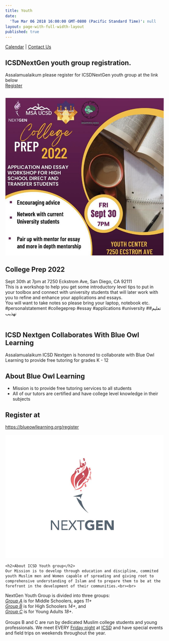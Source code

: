 ```yaml
---
title: Youth
date:
  'Tue Mar 06 2018 16:00:00 GMT-0800 (Pacific Standard Time)': null
layout: page-with-full-width-layout
published: true
---
```



<style>
  .img {
  	width: 100%;
    padding-top: 75%;
    background-position: 50% 50%;
    background-repeat: no-repeat;
    background-size: cover;
  }
  .gallery-image {
  	padding-top: 3px;
    padding-bottom: 3px;
  }
</style>

<div class="row pb-2">
            <div class="col-12">
                <div class="pull-right">
                  <a class="lh-150" href="{{site.baseurl}}/youth/calendar">Calendar</a> | 
                  <a class="lh-150" href="{{site.baseurl}}/youth/contact-us">Contact Us</a> 
                </div>
            </div>
        </div>

<div class="row">
  <div class="col-12">
    <h2>ICSDNextGen youth group registration. </h2>
  	<p>
  	    Assalamualaikum please register for ICSDNextGen youth group at the link below 
        <br/> <a class="btn btn-sm btn-success" href="https://forms.123formbuilder.io/form-4273808/NextGen-Registration-Form">Register</a>
  	</p>
  </div>
</div>

 <!-- <article class="row">
  <div class="col-12 col-md-3">
  	<img src="/media/mcs4.jpg">
  </div>
  
  <div class="col-12 col-md-9">
    	<h2>Mind Coffee and Soul Session 4 for young adults 16+</h2>
  		Sept 24th at 7pm at 7250 Eckstrom Ave, San Diego, CA 92111 <br />
		Featuring Sheikh Mustafa Umar and Sammy Edan. <br />
    	This critical panel will address Sexual Orientation and Gender Identity as well as Social Media 			pressures and Fame. <br />
    	How do we address LGBTQ Issues as Muslims while remaining faithful? <br />
    	What is our Islamic ethical framework? <br />
    	How do we offer the proper support needed for our community to navigate an ever changing world? <br />
    
		#muslimmentalhealth #mentalhealthandspiritualwellness #mindcoffeeandsoul featuring a pop up by 		  @humblebeancafe
  </div>
</article> -->

<br />

<article class="row">
  <div class="col-12 col-md-3">
  	<img src="/media/prep30.jpeg">
  </div>
  
  <div class="col-12 col-md-9">
    	<h2>College Prep 2022</h2>
    	Sept 30th at 7pm at 7250 Eckstrom Ave, San Diego, CA 92111 <br />
    	This is a workshop to help you get some introductory level tips to put in your toolbox and connect with university students that will later work with you to refine and enhance your applications and essays. <br /> 
    You will want to take notes so please bring your laptop, notebook etc. <br />
#personalstatement #collegeprep #essay #applications #university #تعليم# تهذيب
  		
  </div>
</article>

<br />

<article class="row">
  <div class="col-12">
    <h2>ICSD Nextgen Collaborates With Blue Owl Learning</h2>
  	<p>Assalamualaikum  ICSD Nextgen  is honored  to collaborate  with Blue Owl Learning to provide free tutoring for grades K - 12</p>
    <h2>About Blue Owl Learning</h2>
        <ul>
          <li>Mission is to provide free tutoring services to all students</li>
          <li>All of our tutors are certified and have college level knowledge in their subjects</li>
        </ul>
    <h2>Register at</h2>
    <a href="https://blueowllearning.org/register" >https://blueowllearning.org/register </a>   
  </div>
</article>

<br>

<div class="row">
  <div class="col-12 col-md-3">
  	<img src="/media/nextgen-logo.jpeg">
  </div>
  <div class="col-12 col-md-9">
     
    <h2>About ICSD Youth group</h2>
  	Our Mission is to develop through education and discipline, commited youth Muslim men and Women capable of spreading and giving root to comprehensive understanding of Islam and to prepare them to be at the forefront in the development of their communities.<br><br>
NextGen Youth Group is divided into three groups:<br>
<u><i>Group A</i></u> is for Middle Schoolers, ages <i>11+</i> <br>
<u><i>Group B</i></u> is for High Schoolers <i>14+</i>, and <br>
<u><i>Group C</i></u> is for Young Adults <i>18+</i>. <br>
<br>
Groups B and C are run by dedicated Muslim college students and young professionals.
We meet EVERY <u>Friday night</u> at <u>ICSD</u> and have special events and field trips on weekends throughout the year.
  </div>
</div>

<br>

<div class="row">
  <div class="col-6 col-md-3 gallery-image">
    <a href="{{site.baseurl}}/media/nextgen-img-1.jpg"><div class="img" style="background-image: url('/media/nextgen-img-1.jpg')"></div></a>
  </div>
  <div class="col-6 col-md-3 gallery-image">
    <a href="{{site.baseurl}}/media/nextgen-img-2.jpg"><div class="img" style="background-image: url('/media/nextgen-img-2.jpg');"></div></a>
  </div>
  <div class="col-6 col-md-3 gallery-image">
    <a href="{{site.baseurl}}/media/nextgen-img-3.jpg"><div class="img" style="background-image: url('/media/nextgen-img-3.jpg')"></div></a>
  </div>
  <div class="col-6 col-md-3 gallery-image">
    <a href="{{site.baseurl}}/media/nextgen-img-4.JPG"><div class="img" style="background-image: url('/media/nextgen-img-4.JPG')"></div></a>
  </div>
  <div class="col-6 col-md-3 gallery-image">
    <a href="{{site.baseurl}}/media/nextgen-img-5.jpg"><div class="img" style="background-image: url('/media/nextgen-img-5.jpg')"></div></a>
  </div>
  <div class="col-6 col-md-3 gallery-image">
    <a href="{{site.baseurl}}/media/nextgen-img-6.jpg"><div class="img" style="background-image: url('/media/nextgen-img-6.jpg');"></div></a>
  </div>
  <div class="col-6 col-md-3 gallery-image">
    <a href="{{site.baseurl}}/media/nextgen-img-7.JPG"><div class="img" style="background-image: url('/media/nextgen-img-7.JPG')"></div></a>
  </div>
  <div class="col-6 col-md-3 gallery-image">
    <a href="{{site.baseurl}}/media/nextgen-img-8.JPG"><div class="img" style="background-image: url('/media/nextgen-img-8.JPG')"></div></a>
  </div>
  <div class="col-6 col-md-3 gallery-image">
    <a href="{{site.baseurl}}/media/nextgen-img-9.JPG"><div class="img" style="background-image: url('/media/nextgen-img-9.JPG')"></div></a>
  </div>
  <div class="col-6 col-md-3 gallery-image">
    <a href="{{site.baseurl}}/media/nextgen-img-10.JPG"><div class="img" style="background-image: url('/media/nextgen-img-10.JPG');"></div></a>
  </div>
  <div class="col-6 col-md-3 gallery-image">
    <a href="{{site.baseurl}}/media/nextgen-img-11.JPG"><div class="img" style="background-image: url('/media/nextgen-img-11.JPG')"></div></a>
  </div>
  <div class="col-6 col-md-3 gallery-image">
    <a href="{{site.baseurl}}/media/nextgen-img-12.JPG"><div class="img" style="background-image: url('/media/nextgen-img-12.JPG')"></div></a>
  </div>
  <div class="col-6 col-md-3 gallery-image">
    <a href="{{site.baseurl}}/media/nextgen-img-13.jpg"><div class="img" style="background-image: url('/media/nextgen-img-13.jpg')"></div></a>
  </div>
  <div class="col-6 col-md-3 gallery-image">
    <a href="{{site.baseurl}}/media/nextgen-img-14.jpg"><div class="img" style="background-image: url('/media/nextgen-img-14.jpg');"></div></a>
  </div>
  <div class="col-6 col-md-3 gallery-image">
    <a href="{{site.baseurl}}/media/nextgen-img-15.jpg"><div class="img" style="background-image: url('/media/nextgen-img-15.jpg')"></div></a>
  </div>
  <div class="col-6 col-md-3 gallery-image">
    <a href="{{site.baseurl}}/media/nextgen-img-16.jpg"><div class="img" style="background-image: url('/media/nextgen-img-16.jpg')"></div></a>
  </div>
</div>
